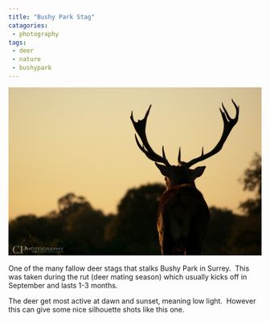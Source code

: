 ```yaml
---
title: "Bushy Park Stag"
catagories:
 - photography
tags:
 - deer
 - nature
 - bushypark
---
```


<img class="padded center"
		alt="Bushy Park Stag"
		src="/images/2012-02-29-bushy-park-stag/DSC_0042.jpg" />

One of the many fallow deer stags that stalks Bushy Park in Surrey.  This was taken during the rut (deer mating season) which usually kicks off in September and lasts 1-3 months.

The deer get most active at dawn and sunset, meaning low light.  However this can give some nice silhouette shots like this one.
